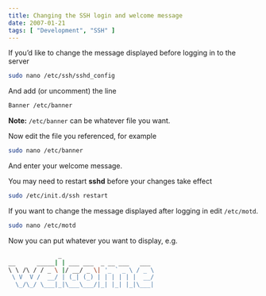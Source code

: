 ```yaml
---
title: Changing the SSH login and welcome message
date: 2007-01-21
tags: [ "Development", "SSH" ]
---
```


If you’d like to change the message displayed before logging in to the server

```sh
sudo nano /etc/ssh/sshd_config
```

And add (or uncomment) the line

```sh
Banner /etc/banner
```

**Note:** `/etc/banner` can be whatever file you want.

Now edit the file you referenced, for example

```sh
sudo nano /etc/banner
```

And enter your welcome message.

You may need to restart **sshd** before your changes take effect

```sh
sudo /etc/init.d/ssh restart
```

If you want to change the message displayed after logging in edit `/etc/motd`.

```sh
sudo nano /etc/motd
```

Now you can put whatever you want to display, e.g.

```sh
              _
__      _____| | ___ ___  _ __ ___   ___
\ \ /\ / / _ \ |/ __/ _ \| '_ ` _ \ / _ \
 \ V  V /  __/ | (_| (_) | | | | | |  __/
  \_/\_/ \___|_|\___\___/|_| |_| |_|\___|
```
